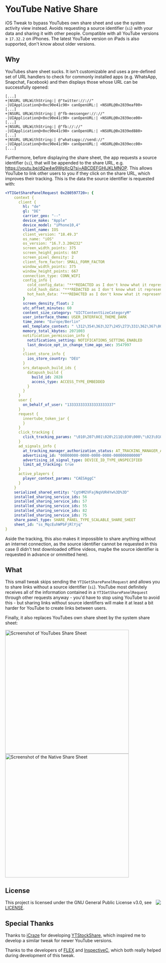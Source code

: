 # YouTube Native Share
iOS Tweak to bypass YouTubes own share sheet and use the system activity view instead.
Avoids requesting a source identifier (`si`) with your data and sharing it with other people.
Compatible with all YouTube versions &geq; `17.32.2` on iPhones.
The latest YouTube version on iPads is also supported, don't know about older versions.

## Why
YouTubes share sheet sucks.
It isn't customizable and uses a pre-defined set of URL handlers to check for commonly installed apps (e.g. WhatsApp, Snapchat, Facebook) and then displays those whose URL can be successfully opened:
```
[...]
+|NSURL URLWithString:| @"twitter://://"
-|UIApplication@<0xc90e41c90> canOpenURL:| <NSURL@0x2839eaf00>
[...]
+|NSURL URLWithString:| @"fb-messenger://://"
-|UIApplication@<0xc90e41c90> canOpenURL:| <NSURL@0x2839ece00>
[...]
+|NSURL URLWithString:| @"fb://://"
-|UIApplication@<0xc90e41c90> canOpenURL:| <NSURL@0x2839ed880>
[...]
+|NSURL URLWithString:| @"whatsapp://send://"
-|UIApplication@<0xc90e41c90> canOpenURL:| <NSURL@0x2839ecc00>
[...]
```

Furthermore, before displaying the share sheet, the app requests a source identifier (`si`), that will be appended to the share URL, e.g. https://youtu.be/dQw4w9WgXcQ?si=ABCDEFGHIJKLMNOP.
This allows YouTube to link other users to you if they click on the share URL, which improves their tracking.
This is the data the source identifier is requested with:
<!-- it's obviously not yaml, but yaml syntax highlighting works pretty well here -->
```yaml
<YTIGetSharePanelRequest 0x280597720>: {
    context {
      client {
        hl: "de"
        gl: "DE"
        carrier_geo: "--"
        device_make: "Apple"
        device_model: "iPhone10,4"
        client_name: IOS
        client_version: "18.49.3"
        os_name: "iOS"
        os_version: "16.7.3.20H232"
        screen_width_points: 375
        screen_height_points: 667
        screen_pixel_density: 2
        client_form_factor: SMALL_FORM_FACTOR
        window_width_points: 375
        window_height_points: 667
        connection_type: CONN_WIFI
        config_info {
          cold_config_data: "***REDACTED as I don't know what it represents***"
          cold_hash_data: "***REDACTED as I don't know what it represents***"
          hot_hash_data: "***REDACTED as I don't know what it represents***"
        }
        screen_density_float: 2
        utc_offset_minutes: 60
        content_size_category: "UICTContentSizeCategoryM"
        user_interface_theme: USER_INTERFACE_THEME_DARK
        time_zone: "Europe/Berlin"
        eml_template_context: " \312\354\363\327\245\273\331\362\367\001 \326\321\260\245\311\270\275\317\277\001 \255\265\241\362\340\241\244\240@ \252\220\203\355\360\272\204\317\n \317\325\302\213\354\276\360\357\207\001 \272\316\253\341\217\251\300\254r \272\374\356\201\277\336\251\345Z \307\212\254\310\374\363\216\363Z \345\306\244\207\217\201\203\204( \317\246\303\224\305\236\333\343\243\001 \312\340\221\242\254\357\262\212( \337\306\217\273\372\360\360\272# \322\262\246\261\315\201\371\351\257\001 \205\367\337\266\277\352\251\231? \262\311\332\377\347\340\270\322a \355\212\241\311\207\225\231\260| \324\256\241\333\350\271\254\336\206\001"
        memory_total_kbytes: 2071003
        notification_permission_info {
          notifications_setting: NOTIFICATIONS_SETTING_ENABLED
          last_device_opt_in_change_time_ago_sec: 3547997
        }
        client_store_info {
          ios_store_country: "DEU"
        }
        srs_datapush_build_ids {
          datapush_build {
            build_id: 2828
            access_type: ACCESS_TYPE_EMBEDDED
          }
        }
      }
      user {
        on_behalf_of_user: "133333333333333333337"
      }
      request {
        innertube_token_jar {
        }
      }
      click_tracking {
        click_tracking_params: "\010\207\001\020\211Q\030\000\"\023\010\241\377\227\220\370\364\203\003\025\251\344B\005\035]\226\006X"
      }
      ad_signals_info {
        at_tracking_manager_authorization_status: AT_TRACKING_MANAGER_AUTHORIZATION_STATUS_DENIED
        advertising_id: "00000000-0000-0000-0000-000000000000"
        advertising_id_signal_type: DEVICE_ID_TYPE_UNSPECIFIED
        limit_ad_tracking: true
      }
      active_players {
        player_context_params: "CAESAggC"
      }
    }
    serialized_shared_entity: "CgtHM2VFajNqVUR4Yw%3D%3D"
    installed_sharing_service_ids: 56
    installed_sharing_service_ids: 57
    installed_sharing_service_ids: 55
    installed_sharing_service_ids: 82
    installed_sharing_service_ids: 75
    share_panel_type: SHARE_PANEL_TYPE_SCALABLE_SHARE_SHEET
    sheet_id: "ss_MqcEuhWPbFjRlYjq"
}
```

Aside the tracking, this also makes it impossible to share anything without an internet connection, as the source identifier cannot be requested in this case (I didn't test downloaded offline videos, maybe the source identifier is requested in advance or ommitted here).


## What
This small tweak skips sending the `YTIGetSharePanelRequest` and allows you to share links without a source identifier (`si`).
YouTube most definitely receives all of the information contained in a `YTIGetSharePanelRequest` through other requests anyway - you'd have to stop using YouTube to avoid this - but sharing links without source identifiers will make it at least a bit harder for YouTube to create links between users.

Finally, it also replaces YouTubes own share sheet by the system share sheet:

<img alt="Screenshot of YouTubes Share Sheet" src="youtube-share-sheet.png" width="400"/> <img alt="Screenshot of the Native Share Sheet" src="native-share-sheet.png" width="400"/>


## License
<img align="right" src="https://www.gnu.org/graphics/gplv3-127x51.png"/>

This project is licensed under the GNU General Public License v3.0, see [LICENSE](LICENSE).


## Special Thanks
Thanks to [iCraze](https://github.com/iCrazeiOS) for developing [YTStockShare](https://github.com/iCrazeiOS/YTStockShare), which inspired me to develop a similar tweak for newer YouTube versions.

Thanks to the developers of [FLEX](https://github.com/FLEXTool/FLEX) and [InspectiveC](https://github.com/vr1s/InspectiveC), which both really helped during development of this tweak.

